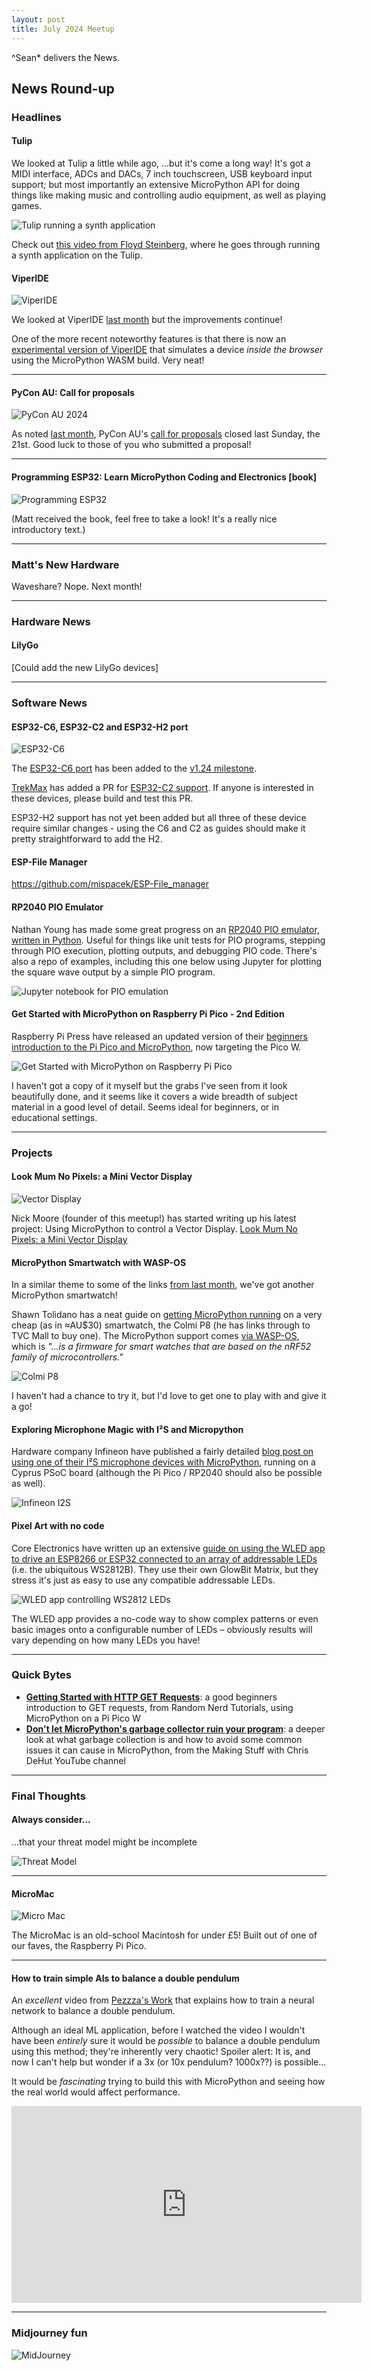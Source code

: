 ```yaml
---
layout: post
title: July 2024 Meetup
---
```


^Sean* delivers the News.

## News Round-up

### Headlines

#### Tulip

We looked at Tulip a little while ago, ...but it's come a long way! It's got a MIDI interface, ADCs and DACs, 7 inch touchscreen, USB keyboard input support; but most importantly an extensive MicroPython API for doing things like making music and controlling audio equipment, as well as playing games.

![Tulip running a synth application](../images/2024-07/tulip.jpg)

Check out [this video from Floyd Steinberg](https://www.matrixsynth.com/2024/07/tulip-musical-computer-based-on.html), where he goes through running a synth application on the Tulip.

#### ViperIDE

![ViperIDE](../images/2024-06/viperide.png)

We looked at ViperIDE [last
month](https://melbournemicropythonmeetup.github.io/June-2024-Meetup/) but the
improvements continue!

One of the more recent noteworthy features is that there is now an [experimental
version of ViperIDE](https://viper-ide.org/?vm=1) that simulates a device
*inside the browser* using the MicroPython WASM build. Very neat!

---

#### PyCon AU: Call for proposals

![PyCon AU 2024](../images/2024-06/pyconau2024.png)

As noted [last
month](https://melbournemicropythonmeetup.github.io/June-2024-Meetup/), PyCon
AU's [call for proposals](https://2024.pycon.org.au/program/) closed last
Sunday, the 21st. Good luck to those of you who submitted a proposal!

---

#### Programming ESP32: Learn MicroPython Coding and Electronics [book]

![Programming ESP32](../images/2024-06/progesp32book.png)

(Matt received the book, feel free to take a look! It's a really nice
introductory text.)

---

### Matt's New Hardware

Waveshare? Nope. Next month!

---

### Hardware News

#### LilyGo

[Could add the new LilyGo devices]

---

### Software News

#### ESP32-C6, ESP32-C2 and ESP32-H2 port

![ESP32-C6](../images/2024-06/esp32-c6-overview.png)

The [ESP32-C6 port](https://github.com/micropython/micropython/pull/11869) has
been added to the [v1.24
milestone](https://github.com/micropython/micropython/milestone/7).

[TrekMax](https://github.com/TrekMax) has added a PR for [ESP32-C2
support](https://github.com/micropython/micropython/pull/15440). If anyone is interested in these devices, please build and test this PR.

ESP32-H2 support has not yet been added but all three of these device require
similar changes - using the C6 and C2 as guides should make it pretty
straightforward to add the H2.

#### ESP-File Manager

https://github.com/mispacek/ESP-File_manager

#### RP2040 PIO Emulator

Nathan Young has made some great progress on an [RP2040 PIO emulator, written in Python](https://github.com/NathanY3G/rp2040-pio-emulator). Useful for things like unit tests for PIO programs, stepping through PIO execution, plotting outputs, and debugging PIO code. There's also a repo of examples, including this one below using Jupyter for plotting the square wave output by a simple PIO program.

![Jupyter notebook for PIO emulation](../images/2024-07/jupyter_pio_emulator.png)

#### Get Started with MicroPython on Raspberry Pi Pico - 2nd Edition

Raspberry Pi Press have released an updated version of their [beginners introduction to the Pi Pico and MicroPython](https://store.rpipress.cc/products/get-started-with-micropython-on-raspberry-pi-pico-2nd-edition), now targeting the Pico W. 

![Get Started with MicroPython on Raspberry Pi Pico](../images/2024-07/pi_press_book.png)

I haven't got a copy of it myself but the grabs I've seen from it look beautifully done, and it seems like it covers a wide breadth of subject material in a good level of detail. Seems ideal for beginners, or in educational settings.

---

### Projects

#### Look Mum No Pixels: a Mini Vector Display

![Vector Display](../images/2024-07/vectordisplay.jpg)

Nick Moore (founder of this meetup!) has started writing up his latest project:
Using MicroPython to control a Vector Display. [Look Mum No Pixels: a Mini Vector Display](https://nick.zoic.org/art/mini-vector-display/)

#### MicroPython Smartwatch with WASP-OS

In a similar theme to some of the links [from last month](https://melbournemicropythonmeetup.github.io/June-2024-Meetup/), we've got another MicroPython smartwatch!

Shawn Tolidano has a neat guide on [getting MicroPython running](https://www.tolidano.com/micropython-smartwatch.html) on a very cheap (as in ≈AU$30) smartwatch, the Colmi P8 (he has links through to TVC Mall to buy one). The MicroPython support comes [via WASP-OS](https://wasp-os.readthedocs.io/en/latest/install.html#colmi-p8), which is _"...is a firmware for smart watches that are based on the nRF52 family of microcontrollers."_

![Colmi P8](../images/2024-07/COLMI_P8.png)

I haven't had a chance to try it, but I'd love to get one to play with and give it a go!

#### Exploring Microphone Magic with I²S and Micropython

Hardware company Infineon have published a fairly detailed [blog post on using one of their I²S microphone devices with MicroPython](https://www.hackster.io/Infineon_Team/exploring-microphone-magic-with-i2s-and-micropython-8e9ae9), running on a Cyprus PSoC board (although the Pi Pico / RP2040 should also be possible as well). 

![Infineon I2S](../images/2024-07/i2s.png)

#### Pixel Art with no code

Core Electronics have written up an extensive [guide on using the WLED app to drive an ESP8266 or ESP32 connected to an array of addressable LEDs](https://core-electronics.com.au/guides/wireless/glowbit-matrix-control-no-code/) (i.e. the ubiquitous WS2812B). They use their own GlowBit Matrix, but they stress it's just as easy to use any compatible addressable LEDs. 

![WLED app controlling WS2812 LEDs](../images/2024-07/Some_Pixel_Artttt.jpg)

The WLED app provides a no-code way to show complex patterns or even basic images onto a configurable number of LEDs – obviously results will vary depending on how many LEDs you have! 

---

### Quick Bytes

* **[Getting Started with HTTP GET Requests](https://randomnerdtutorials.com/raspberry-pi-pico-w-http-requests-micropython/)**: a good beginners introduction to GET requests, from Random Nerd Tutorials, using MicroPython on a Pi Pico W
* **[Don't let MicroPython's garbage collector ruin your program](https://www.youtube.com/watch?v=Mk-F-4YAsdQ)**: a deeper look at what garbage collection is and how to avoid some common issues it can cause in MicroPython, from the Making Stuff with Chris DeHut YouTube channel

---

### Final Thoughts

#### Always consider...

...that your threat model might be incomplete

![Threat Model](../images/2024-07/threatmodel.png)

---

#### MicroMac

![Micro Mac](../images/2024-06/umac_workstation2.jpg)

The MicroMac is an old-school Macintosh for under £5! Built out of one of our
faves, the Raspberry Pi Pico.

---

#### How to train simple AIs to balance a double pendulum

An *excellent* video from [Pezzza's Work](https://www.youtube.com/@PezzzasWork)
that explains how to train a neural network to balance a double pendulum.

Although an ideal ML application, before I watched the video I wouldn't have
been *entirely* sure it would be *possible* to balance a double pendulum using
this method; they're inherently very chaotic! Spoiler alert: It is, and now I
can't help but wonder if a 3x (or 10x pendulum? 1000x??) is possible...

It would be *fascinating* trying to build this with MicroPython and seeing how
the real world would affect performance.

<iframe width="560" height="315" src="https://www.youtube.com/embed/9gQQAO4I1Ck?si=0ks7edmIY0es-A2H" title="YouTube video player" frameborder="0" allow="accelerometer; autoplay; clipboard-write; encrypted-media; gyroscope; picture-in-picture; web-share" referrerpolicy="strict-origin-when-cross-origin" allowfullscreen></iframe>

---

### Midjourney fun

![MidJourney](../images/2024-06/midjourney_snake_keyboard.png)

